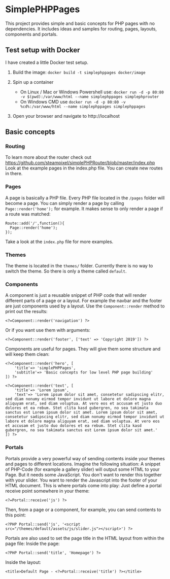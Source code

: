 # SimplePHPPages
This project provides simple and basic concepts for PHP pages with no dependencies. It includes ideas and samples for routing, pages, layouts, components and portals.

## Test setup with Docker
I have created a little Docker test setup.

1. Build the image: ```docker build -t simplephppages docker/image```

2. Spin up a container
	* On Linux / Mac or Windows Powershell use: ```docker run -d -p 80:80 -v $(pwd):/var/www/html --name simplephppages simplephprouter```
	* On Windows CMD use ```docker run -d -p 80:80 -v %cd%:/var/www/html --name simplephppages simplephppages```

3. Open your browser and navigate to http://localhost

## Basic concepts

### Routing
To learn more about the router check out https://github.com/steampixel/simplePHPRouter/blob/master/index.php
Look at the example pages in the index.php file. You can create new routes in there.

### Pages
A page is basically a PHP file. Every PHP file located in the `/pages` folder will become a page. You can simply render a page by calling `Page::render('home');` for example.
It makes sense to only render a page if a route was matched:

```
Route::add('/',function(){
  Page::render('home');
});
```
Take a look at the `index.php` file for more examples.

### Themes
The theme is located in the `themes/` folder. Currently there is no way to switch the theme. So there is only a theme called `default`.

### Components
A component is just a reusable snippet of PHP code that will render different parts of a page or a layout. For example the navbar and the footer are just components used by a layout. Use the `Component::render` method to print out the results:
 ```
<?=Component::render('navigation') ?>
 ```
Or if you want use them with arguments:
 ```
<?=Component::render('footer', ['text' => 'Copyright 2019']) ?>
 ```
Components are useful for pages. They will give them some structure and will keep them clean:
```
<?=Component::render('hero', [
    'title'=> 'simplePHPPages',
    'subtitle'=> 'Basic concepts for low level PHP page building'
]) ?>

<?=Component::render('text', [
    'title'=> 'Lorem ipsum',
    'text'=> 'Lorem ipsum dolor sit amet, consetetur sadipscing elitr, sed diam nonumy eirmod tempor invidunt ut labore et dolore magna aliquyam erat, sed diam voluptua. At vero eos et accusam et justo duo dolores et ea rebum. Stet clita kasd gubergren, no sea takimata sanctus est Lorem ipsum dolor sit amet. Lorem ipsum dolor sit amet, consetetur sadipscing elitr, sed diam nonumy eirmod tempor invidunt ut labore et dolore magna aliquyam erat, sed diam voluptua. At vero eos et accusam et justo duo dolores et ea rebum. Stet clita kasd gubergren, no sea takimata sanctus est Lorem ipsum dolor sit amet.'
]) ?>

```

### Portals
Portals provide a very powerful way of sending contents inside your themes and pages to different locations. Imagine the following situation: A snippet of PHP-Code (for example a gallery slider) will output some HTML to your Page. But it needs some JavaScript. You don't want to render this together with your slider. You want to render the Javascript into the footer of your HTML document. This is where portals come into play: Just define a portal receive point somewhere in your theme:
```
<?=Portal::receive('js') ?>
```
Then, from a page or a component, for example, you can send contents to this point:
```
<?PHP Portal::send('js', '<script src="/themes/default/assets/js/slider.js"></script>') ?>
```
Portals are also used to set the page title in the HTML layout from within the page file:
Inside the page:
```
<?PHP Portal::send('title', 'Homepage') ?>
```
Inside the layout:
```
<title>Default Page - <?=Portal::receive('title') ?></title>
```
